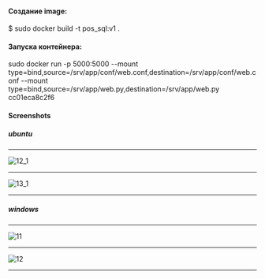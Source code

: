 #### Создание image:
$ sudo docker build -t pos_sql:v1 .

#### Запуска контейнера:
sudo docker run -p 5000:5000 --mount type=bind,source=/srv/app/conf/web.conf,destination=/srv/app/conf/web.conf --mount type=bind,source=/srv/app/web.py,destination=/srv/app/web.py cc01eca8c2f6
#### Screenshots
##### ubuntu
---

![12_1](https://user-images.githubusercontent.com/95434302/208957564-a8969f44-2a57-44a8-9ce4-56f81d4625fe.png)

---

![13_1](https://user-images.githubusercontent.com/95434302/208957596-a792484c-f36e-4907-884a-91c37d01048d.png)

---

##### windows

---

![11](https://user-images.githubusercontent.com/95434302/208958556-431f2c22-9ae8-4d59-a95d-d19579c4c8fd.png)

---

![12](https://user-images.githubusercontent.com/95434302/208958598-e7bf2871-6dbb-4ed8-90c2-976f08d341f3.png)

---
